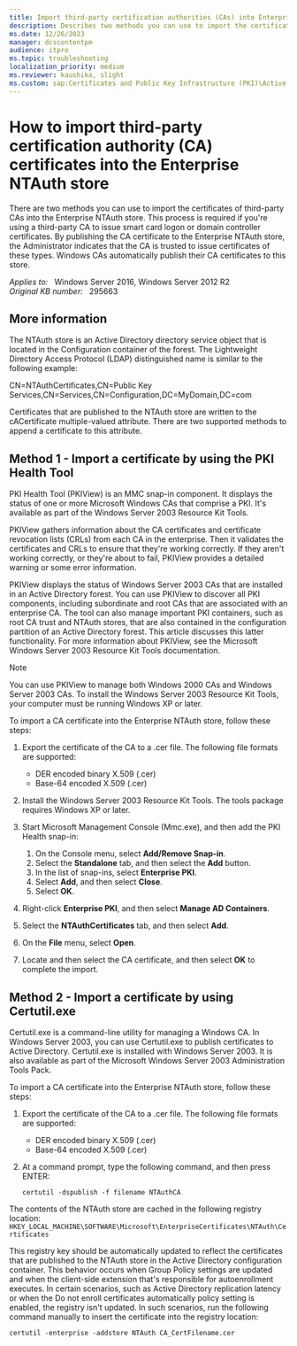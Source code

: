 ```yaml
---
title: Import third-party certification authorities (CAs) into Enterprise NTAuth store
description: Describes two methods you can use to import the certificates of third-party CAs into the Enterprise NTAuth store. You can use the public key infrastructure (PKI) Health Tool, or Certutil.exe.
ms.date: 12/26/2023
manager: dcscontentpm
audience: itpro
ms.topic: troubleshooting
localization_priority: medium
ms.reviewer: kaushika, slight
ms.custom: sap:Certificates and Public Key Infrastructure (PKI)\Active Directory Certificate Services (ADCS), csstroubleshoot
---
```

# How to import third-party certification authority (CA) certificates into the Enterprise NTAuth store

There are two methods you can use to import the certificates of third-party CAs into the Enterprise NTAuth store. This process is required if you're using a third-party CA to issue smart card logon or domain controller certificates. By publishing the CA certificate to the Enterprise NTAuth store, the Administrator indicates that the CA is trusted to issue certificates of these types. Windows CAs automatically publish their CA certificates to this store.

_Applies to:_ &nbsp; Windows Server 2016, Windows Server 2012 R2  
_Original KB number:_ &nbsp; 295663

## More information

The NTAuth store is an Active Directory directory service object that is located in the Configuration container of the forest. The Lightweight Directory Access Protocol (LDAP) distinguished name is similar to the following example:

CN=NTAuthCertificates,CN=Public Key Services,CN=Services,CN=Configuration,DC=MyDomain,DC=com

Certificates that are published to the NTAuth store are written to the cACertificate multiple-valued attribute. There are two supported methods to append a certificate to this attribute.

## Method 1 - Import a certificate by using the PKI Health Tool

PKI Health Tool (PKIView) is an MMC snap-in component. It displays the status of one or more Microsoft Windows CAs that comprise a PKI. It's available as part of the Windows Server 2003 Resource Kit Tools.

PKIView gathers information about the CA certificates and certificate revocation lists (CRLs) from each CA in the enterprise. Then it validates the certificates and CRLs to ensure that they're working correctly. If they aren't working correctly, or they're about to fail, PKIView provides a detailed warning or some error information.

PKIView displays the status of Windows Server 2003 CAs that are installed in an Active Directory forest. You can use PKIView to discover all PKI components, including subordinate and root CAs that are associated with an enterprise CA. The tool can also manage important PKI containers, such as root CA trust and NTAuth stores, that are also contained in the configuration partition of an Active Directory forest. This article discusses this latter functionality. For more information about PKIView, see the Microsoft Windows Server 2003 Resource Kit Tools documentation.

> [!NOTE]
> You can use PKIView to manage both Windows 2000 CAs and Windows Server 2003 CAs. To install the Windows Server 2003 Resource Kit Tools, your computer must be running Windows XP or later.

To import a CA certificate into the Enterprise NTAuth store, follow these steps:

1. Export the certificate of the CA to a .cer file. The following file formats are supported:
   - DER encoded binary X.509 (.cer)
   - Base-64 encoded X.509 (.cer)

2. Install the Windows Server 2003 Resource Kit Tools. The tools package requires Windows XP or later.
3. Start Microsoft Management Console (Mmc.exe), and then add the PKI Health snap-in:

   1. On the Console menu, select **Add/Remove Snap-in**.
   2. Select the **Standalone** tab, and then select the **Add** button.
   3. In the list of snap-ins, select **Enterprise PKI**.
   4. Select **Add**, and then select **Close**.
   5. Select **OK**.

4. Right-click **Enterprise PKI**, and then select **Manage AD Containers**.
5. Select the **NTAuthCertificates** tab, and then select **Add**.
6. On the **File** menu, select **Open**.
7. Locate and then select the CA certificate, and then select **OK** to complete the import.

## Method 2 - Import a certificate by using Certutil.exe

Certutil.exe is a command-line utility for managing a Windows CA. In Windows Server 2003, you can use Certutil.exe to publish certificates to Active Directory. Certutil.exe is installed with Windows Server 2003. It is also available as part of the Microsoft Windows Server 2003 Administration Tools Pack.

To import a CA certificate into the Enterprise NTAuth store, follow these steps:

1. Export the certificate of the CA to a .cer file. The following file formats are supported:

   - DER encoded binary X.509 (.cer)
   - Base-64 encoded X.509 (.cer)
2. At a command prompt, type the following command, and then press ENTER:

   ```console
   certutil -dspublish -f filename NTAuthCA
   ```

The contents of the NTAuth store are cached in the following registry location:  
`HKEY_LOCAL_MACHINE\SOFTWARE\Microsoft\EnterpriseCertificates\NTAuth\Certificates`

This registry key should be automatically updated to reflect the certificates that are published to the NTAuth store in the Active Directory configuration container. This behavior occurs when Group Policy settings are updated and when the client-side extension that's responsible for autoenrollment executes. In certain scenarios, such as Active Directory replication latency or when the Do not enroll certificates automatically policy setting is enabled, the registry isn't updated. In such scenarios, run the following command manually to insert the certificate into the registry location:

```console
certutil -enterprise -addstore NTAuth CA_CertFilename.cer
```
